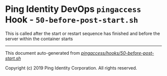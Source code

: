 
# Ping Identity DevOps `pingaccess` Hook - `50-before-post-start.sh`
This is called after the start or restart sequence has finished and before 
the server within the container starts

---
This document auto-generated from _[pingaccess/hooks/50-before-post-start.sh](https://github.com/pingidentity/pingidentity-docker-builds/blob/master/pingaccess/hooks/50-before-post-start.sh)_

Copyright (c)  2019 Ping Identity Corporation. All rights reserved.
